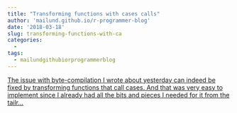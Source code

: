 ```yaml
---
title: "Transforming functions with cases calls"
author: 'mailund.github.io/r-programmer-blog'
date: '2018-03-18'
slug: transforming-functions-with-ca
categories:
  - 
tags:
  - mailundgithubiorprogrammerblog
---
```


[The issue with byte-compilation I wrote about yesterday can indeed be fixed by transforming functions that call cases. And that was very easy to implement since I already had all the bits and pieces I needed for it from the tailr...<click to read more>](https://mailund.github.io/r-programmer-blog/2018/03/18/transforming-functions-with-cases-calls/)

